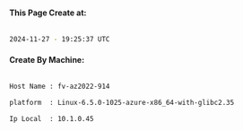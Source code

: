 
   
#### This Page Create at:

```bash

2024-11-27 - 19:25:37 UTC

```

#### Create By Machine:

```bash

Host Name : fv-az2022-914

platform  : Linux-6.5.0-1025-azure-x86_64-with-glibc2.35

Ip Local  : 10.1.0.45

```

